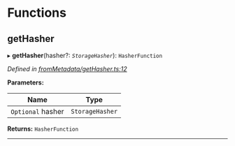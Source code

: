 

# Functions

<a id="gethasher"></a>

##  getHasher

▸ **getHasher**(hasher?: *`StorageHasher`*): `HasherFunction`

*Defined in [fromMetadata/getHasher.ts:12](https://github.com/polkadot-js/api/blob/8c70cbf/packages/type-storage/src/fromMetadata/getHasher.ts#L12)*

**Parameters:**

| Name | Type |
| ------ | ------ |
| `Optional` hasher | `StorageHasher` |

**Returns:** `HasherFunction`

___

